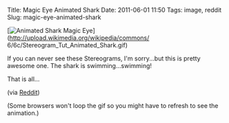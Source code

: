 Title: Magic Eye Animated Shark
Date: 2011-06-01 11:50
Tags: image, reddit
Slug: magic-eye-animated-shark

[![Animated Shark Magic Eye](http://blog.traeblain.com/wp-content/uploads/Stereogram_Tut_Animated_Shark.gif)](http://upload.wikimedia.org/wikipedia/commons/ 6/6c/Stereogram_Tut_Animated_Shark.gif) 

If you can never see these Stereograms, I'm sorry...but this is pretty awesome one. The shark is swimming...swimming! 

That is all... 

(via [Reddit](http://www.reddit.com/r/todayilearned/comments/hmuz9/til_there_is_such_a_thing_as_an_animated_magic_eye/)) 

(Some browsers won't loop the gif so you might have to refresh to see the animation.) 


